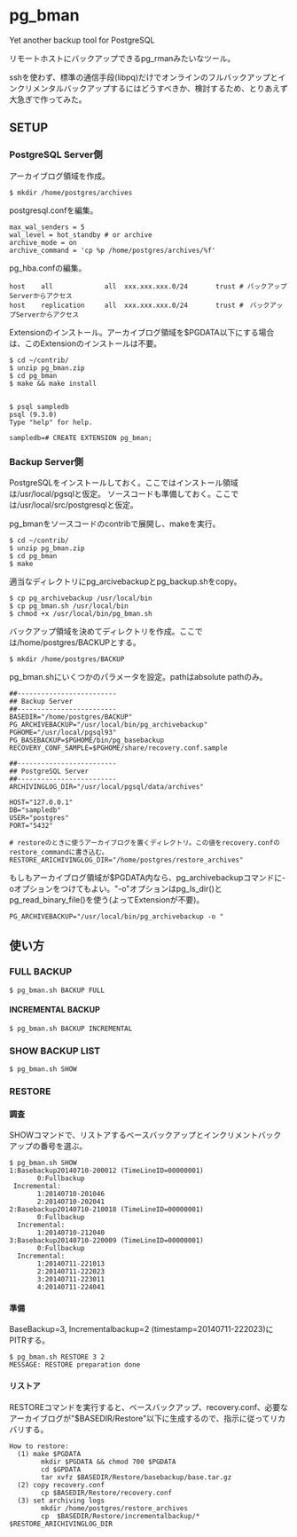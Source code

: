 pg_bman
=======

Yet another backup tool for PostgreSQL

リモートホストにバックアップできるpg_rmanみたいなツール。

sshを使わず、標準の通信手段(libpq)だけでオンラインのフルバックアップとインクリメンタルバックアップするにはどうすべきか、検討するため、とりあえず大急ぎで作ってみた。


## SETUP

### PostgreSQL Server側

アーカイブログ領域を作成。

    $ mkdir /home/postgres/archives


postgresql.confを編集。

    max_wal_senders = 5
    wal_level = hot_standby # or archive
    archive_mode = on
    archive_command = 'cp %p /home/postgres/archives/%f'


pg_hba.confの編集。

    host    all             all  xxx.xxx.xxx.0/24       trust # バックアップServerからアクセス
    host    replication     all  xxx.xxx.xxx.0/24       trust #　バックアップServerからアクセス


Extensionのインストール。アーカイブログ領域を$PGDATA以下にする場合は、このExtensionのインストールは不要。

    $ cd ~/contrib/
    $ unzip pg_bman.zip
    $ cd pg_bman
    $ make && make install


    $ psql sampledb
    psql (9.3.0)
    Type "help" for help.

    sampledb=# CREATE EXTENSION pg_bman;



### Backup Server側

PostgreSQLをインストールしておく。ここではインストール領域は/usr/local/pgsqlと仮定。
ソースコードも準備しておく。ここでは/usr/local/src/postgresqlと仮定。


pg_bmanをソースコードのcontribで展開し、makeを実行。

    $ cd ~/contrib/
    $ unzip pg_bman.zip
    $ cd pg_bman
    $ make

適当なディレクトリにpg_arcivebackupとpg_backup.shをcopy。

    $ cp pg_archivebackup /usr/local/bin
    $ cp pg_bman.sh /usr/local/bin
    $ chmod +x /usr/local/bin/pg_bman.sh

バックアップ領域を決めてディレクトリを作成。ここでは/home/postgres/BACKUPとする。

    $ mkdir /home/postgres/BACKUP


pg_bman.shにいくつかのパラメータを設定。pathはabsolute pathのみ。

    ##-------------------------
    ## Backup Server 
    ##-------------------------
    BASEDIR="/home/postgres/BACKUP"
    PG_ARCHIVEBACKUP="/usr/local/bin/pg_archivebackup"
    PGHOME="/usr/local/pgsql93"
    PG_BASEBACKUP=$PGHOME/bin/pg_basebackup
    RECOVERY_CONF_SAMPLE=$PGHOME/share/recovery.conf.sample
    
    ##-------------------------
    ## PostgreSQL Server
    ##-------------------------
    ARCHIVINGLOG_DIR="/usr/local/pgsql/data/archives"
    
    HOST="127.0.0.1"
    DB="sampledb"
    USER="postgres"
    PORT="5432"

    # restoreのときに使うアーカイブログを置くディレクトリ。この値をrecovery.confのrestore_commandに書き込む。
    RESTORE_ARICHIVINGLOG_DIR="/home/postgres/restore_archives"

もしもアーカイブログ領域が$PGDATA内なら、pg_archivebackupコマンドに-oオプションをつけてもよい。"-o"オプションはpg_ls_dir()とpg_read_binary_file()を使う(よってExtensionが不要)。

    PG_ARCHIVEBACKUP="/usr/local/bin/pg_archivebackup -o "


## 使い方

### FULL BACKUP

    $ pg_bman.sh BACKUP FULL


#### INCREMENTAL BACKUP


    $ pg_bman.sh BACKUP INCREMENTAL


### SHOW BACKUP LIST

    $ pg_bman.sh SHOW


### RESTORE

#### 調査
SHOWコマンドで、リストアするベースバックアップとインクリメントバックアップの番号を選ぶ。

    $ pg_bman.sh SHOW
    1:Basebackup20140710-200012 (TimeLineID=00000001)
           0:Fullbackup
     Incremental:
           1:20140710-201046
           2:20140710-202041
    2:Basebackup20140710-210018 (TimeLineID=00000001)
           0:Fullbackup
      Incremental:
           1:20140710-212040
    3:Basebackup20140710-220009 (TimeLineID=00000001)
           0:Fullbackup
      Incremental:
           1:20140711-221013
           2:20140711-222023
           3:20140711-223011
           4:20140711-224041

#### 準備
BaseBackup=3, Incrementalbackup=2  (timestamp=20140711-222023)にPITRする。

    $ pg_bman.sh RESTORE 3 2
    MESSAGE: RESTORE preparation done

#### リストア
RESTOREコマンドを実行すると、ベースバックアップ、recovery.conf、必要なアーカイブログが"$BASEDIR/Restore"以下に生成するので、指示に従ってリカバリする。

    How to restore:
      (1) make $PGDATA
            mkdir $PGDATA && chmod 700 $PGDATA
            cd $GPDATA
            tar xvfz $BASEDIR/Restore/basebackup/base.tar.gz
      (2) copy recovery.conf
            cp $BASEDIR/Restore/recovery.conf
      (3) set archiving logs
            mkdir /home/postgres/restore_archives
            cp  $BASEDIR/Restore/incrementalbackup/* $RESTORE_ARICHIVINGLOG_DIR
